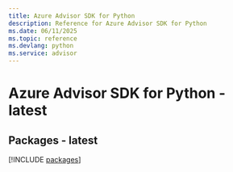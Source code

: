 ```yaml
---
title: Azure Advisor SDK for Python
description: Reference for Azure Advisor SDK for Python
ms.date: 06/11/2025
ms.topic: reference
ms.devlang: python
ms.service: advisor
---
```

# Azure Advisor SDK for Python - latest
## Packages - latest
[!INCLUDE [packages](advisor-index.md)]